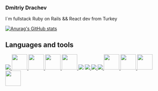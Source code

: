 ### Dmitriy Drachev

I`m fullstack Ruby on Rails && React dev from Turkey

[![Anurag's GitHub stats](https://github-readme-stats.vercel.app/api?username=dimaskin)](https://github.com/anuraghazra/github-readme-stats)

## Languages and tools
<p align="left">
<a href="https://www.ruby-lang.org/" target="_blank"> <img src="https://img.icons8.com/fluency/48/000000/ruby-programming-language.png"/> </a>
<a href="https://rubyonrails.org/" target="_blank"> <img width="48" height="48" src="https://upload.wikimedia.org/wikipedia/commons/6/62/Ruby_On_Rails_Logo.svg"> </a>
<a href="http://sinatrarb.com/" target="_blank"> <img width="48" height="48" src="http://sinatrarb.com/images/logo.png"> </a>
<a href="https://rspec.info/" target="_blank"> <img width="48" height="48" src="https://rspec.info/images/logo.png"> </a>
<a href="https://www.postgresql.org/" target="_blank"> <img width="48" height="48" src="https://upload.wikimedia.org/wikipedia/commons/2/29/Postgresql_elephant.svg"> </a>
<a href="https://html.spec.whatwg.org/multipage/" target="_blank"><img src="https://img.icons8.com/color/48/000000/html-5--v1.png"/></a>
<a href="https://www.w3schools.com/css/" target="_blank"> <img src="https://img.icons8.com/color/48/000000/css3.png"/> </a>
<a href="https://www.javascript.com/" target="_blank"> <img src="https://img.icons8.com/color/48/000000/javascript--v1.png"/> </a>
<a href="https://nodejs.org/" target="_blank"> <img src="https://img.icons8.com/color/48/000000/nodejs.png"/> </a>
<a href="https://reactjs.org/" target="_blank"> <img width="48" height="48" src="https://upload.wikimedia.org/wikipedia/commons/a/a7/React-icon.svg"> </a>
<a href="https://mobx.js.org/" target="_blank"> <img width="48" height="48" src="https://mobx.js.org/assets/mobx.png"> </a>
<a href="https://nextjs.org/" target="_blank"> <img width="48" height="48" src="https://upload.wikimedia.org/wikipedia/commons/8/8e/Nextjs-logo.svg"> </a>
<a href="https://git-scm.com/" target="_blank"> <img width="48" height="48" <img width="48" height="48" src="https://upload.wikimedia.org/wikipedia/commons/e/e0/Git-logo.svg"> </a>
